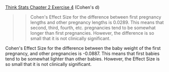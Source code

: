 [Think Stats Chapter 2 Exercise 4](http://greenteapress.com/thinkstats2/html/thinkstats2003.html#toc24) (Cohen's d)

>> Cohen's Effect Size for the difference between first pregnancy lengths and other pregnancy lengths is 0.0289. This means that second, third, fourth, etc. pregnancies tend to be somewhat longer than first pregnancies. However, the difference is so small that it is not clinically significant.

Cohen's Effect Size for the difference between the baby weight of the first pregnancy, and other pregnancies is -0.0887. This means that first babies tend to be somewhat lighter than other babies. However, the Effect Size is so small that it is not clinically significant. 
